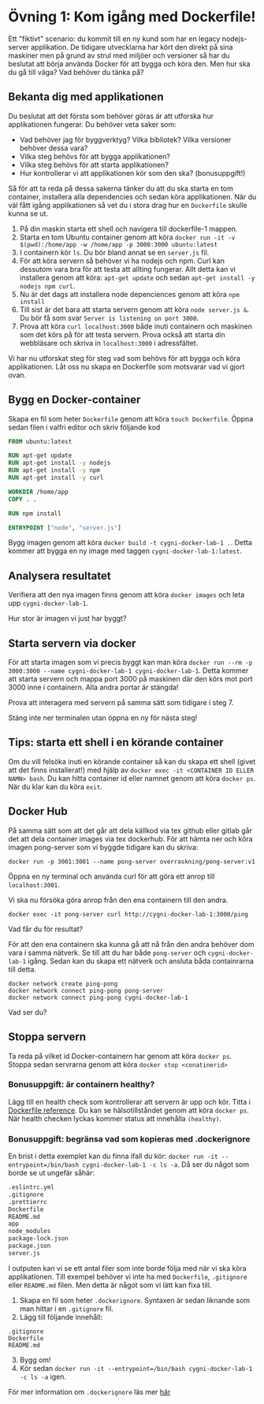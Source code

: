 # Övning 1: Kom igång med Dockerfile!

Ett "fiktivt" scenario: du kommit till en ny kund som har en legacy nodejs-server applikation. De tidigare utvecklarna har kört den direkt på sina maskiner men på grund av strul med miljöer och versioner så har du beslutat att börja använda Docker för att bygga och köra den. Men hur ska du gå till väga? Vad behöver du tänka på?

## Bekanta dig med applikationen
Du beslutat att det första som behöver göras är att utforska hur applikationen fungerar. Du behöver veta saker som:
* Vad behöver jag för byggverktyg? Vilka bibliotek? Vilka versioner behöver dessa vara? 
* Vilka steg behövs för att bygga applikationen?
* Vilka steg behövs för att starta applikationen?
* Hur kontrollerar vi att applikationen kör som den ska? (bonusuppgift!)

Så för att ta reda på dessa sakerna tänker du att du ska starta en tom container, installera alla dependencies och sedan köra applikationen. När du väl fått igång applikationen så vet du i stora drag hur en `Dockerfile` skulle kunna se ut.

1. På din maskin starta ett shell och navigera till dockerfile-1 mappen.
2. Starta en tom Ubuntu container genom att köra `docker run -it -v $(pwd):/home/app -w /home/app -p 3000:3000 ubuntu:latest`
3. I containern kör `ls`. Du bör bland annat se en `server.js` fil. 
4. För att köra servern så behöver vi ha nodejs och npm. Curl kan dessutom vara bra för att testa att allting fungerar. Allt detta kan vi installera genom att köra: `apt-get update` och sedan `apt-get install -y nodejs npm curl`. 
5. Nu är det dags att installera node depenciences genom att köra `npm install`
6. Till sist är det bara att starta servern genom att köra `node server.js &`. Du bör få som svar `Server is listening on port 3000`.
7. Prova att köra `curl localhost:3000` både inuti containern och maskinen som det körs på för att testa servern. Prova också att starta din webbläsare och skriva in `localhost:3000` i adressfältet.

Vi har nu utforskat steg för steg vad som behövs för att bygga och köra applikationen. Låt oss nu skapa en Dockerfile som motsvarar vad vi gjort ovan.

## Bygg en Docker-container
Skapa en fil som heter `Dockerfile` genom att köra `touch Dockerfile`. Öppna sedan filen i valfri editor och skriv följande kod

```dockerfile
FROM ubuntu:latest

RUN apt-get update
RUN apt-get install -y nodejs
RUN apt-get install -y npm
RUN apt-get install -y curl

WORKDIR /home/app
COPY . .

RUN npm install

ENTRYPOINT ["node", "server.js"]
```

Bygg imagen genom att köra `docker build -t cygni-docker-lab-1 .`. Detta kommer att bygga en ny image med taggen `cygni-docker-lab-1:latest`.

## Analysera resultatet
Verifiera att den nya imagen finns genom att köra `docker images` och leta upp `cygni-docker-lab-1`.

Hur stor är imagen vi just har byggt?

## Starta servern via docker
För att starta imagen som vi precis byggt kan man köra `docker run --rm -p 3000:3000 --name cygni-docker-lab-1 cygni-docker-lab-1`.
Detta kommer att starta servern och mappa port 3000 på maskinen där den körs mot port 3000 inne i containern. Alla andra portar är stängda!

Prova att interagera med servern på samma sätt som tidigare i steg 7.

Stäng inte ner terminalen utan öppna en ny för nästa steg!

## Tips: starta ett shell i en körande container
Om du vill felsöka inuti en körande container så kan du skapa ett shell (givet att det finns installerat!) med hjälp av `docker exec -it <CONTAINER ID ELLER NAMN> bash`. Du kan hitta container id eller namnet genom att köra `docker ps`. När du klar kan du köra `exit`.

## Docker Hub
På samma sätt som att det går att dela källkod via tex github eller gitlab går det att dela container images via tex dockerhub.
För att hämta ner och köra imagen pong-server som vi byggde tidigare kan du skriva:
```
docker run -p 3001:3001 --name pong-server overraskning/pong-server:v1 
```

Öppna en ny terminal och använda curl för att göra ett anrop till `localhost:3001`.

Vi ska nu försöka göra anrop från den ena containern till den andra.
```
docker exec -it pong-server curl http://cygni-docker-lab-1:3000/ping
```
Vad får du för resultat?

För att den ena containern ska kunna gå att nå från den andra behöver dom vara i samma nätverk.
Se till att du har både `pong-server` och `cygni-docker-lab-1` igång. Sedan kan du skapa ett nätverk och ansluta båda containrarna till detta.
```
docker network create ping-pong
docker network connect ping-pong pong-server
docker network connect ping-pong cygni-docker-lab-1
```
Vad ser du?

## Stoppa servern
Ta reda på vilket id Docker-containern har genom att köra `docker ps`. Stoppa sedan servrarna genom att köra `docker stop <conatinerid>`

### Bonusuppgift: är containern healthy?
Lägg till en health check som kontrollerar att servern är upp och kör. Titta i [Dockerfile reference](https://docs.docker.com/engine/reference/builder/#healthcheck). Du kan se hälsotillståndet genom att köra `docker ps`. När health checken lyckas kommer status att innehålla `(healthy)`.

### Bonusuppgift: begränsa vad som kopieras med .dockerignore
En brist i detta exemplet kan du finna ifall du kör: `docker run -it --entrypoint=/bin/bash cygni-docker-lab-1 -c ls -a`. Då ser du något som borde se ut ungefär såhär:

```bash
.eslintrc.yml
.gitignore
.prettierrc
Dockerfile
README.md
app
node_modules
package-lock.json
package.json
server.js
```

I outputen kan vi se ett antal filer som inte borde följa med när vi ska köra applikationen. Till exempel behöver vi inte ha med `Dockerfile`, `.gitignore` eller `README.md` filen. Men detta är något som vi lätt kan fixa till. 

1. Skapa en fil som heter `.dockerignore`. Syntaxen är sedan liknande som man hittar i en `.gitignore` fil. 
2. Lägg till följande innehåll:
```
.gitignore
Dockerfile
README.md
```
3. Bygg om!
4. Kör sedan `docker run -it --entrypoint=/bin/bash cygni-docker-lab-1 -c ls -a` igen. 

För mer information om `.dockerignore` läs mer [här](https://docs.docker.com/engine/reference/builder/#dockerignore-file)
